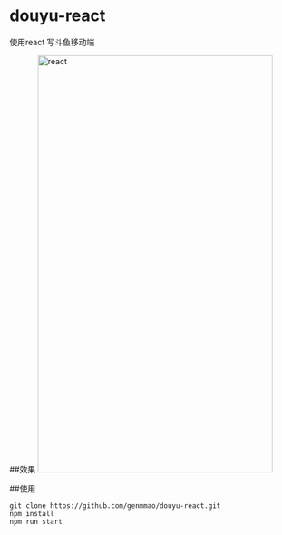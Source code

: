# douyu-react
使用react 写斗鱼移动端

##效果
<img src="https://github.com/genmmao/MarkdownPhotos/blob/master/douyu-react/20161120_160940.gif" width="414" height="736" alt="react"/>


##使用
```
git clone https://github.com/genmmao/douyu-react.git
npm install
npm run start
```

